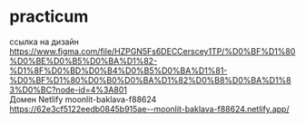 # practicum <br>
ссылка на дизайн https://www.figma.com/file/HZPGN5Fs6DECCerscey1TP/%D0%BF%D1%80%D0%BE%D0%B5%D0%BA%D1%82-%D1%8F%D0%BD%D0%B4%D0%B5%D0%BA%D1%81-%D0%BF%D1%80%D0%B0%D0%BA%D1%82%D0%B8%D0%BA%D1%83%D0%BC?node-id=4%3A801 <br>
Домен Netlify moonlit-baklava-f88624 https://62e3cf5122eedb0845b915ae--moonlit-baklava-f88624.netlify.app/

